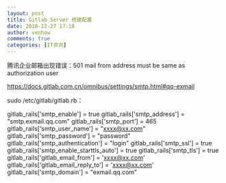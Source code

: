 ```yaml
---
layout: post
title: Gitlab Server 搭建配置
date: 2018-12-27 17:18
author: venhow
comments: true
categories: [IT资讯]
---
```

腾讯企业邮箱出现错误：501 mail from address must be same as authorization user

https://docs.gitlab.com.cn/omnibus/settings/smtp.html#qq-exmail

sudo /etc/gitlab/gitlab.rb：

gitlab_rails['smtp_enable'] = true
gitlab_rails['smtp_address'] = "smtp.exmail.qq.com"
gitlab_rails['smtp_port'] = 465
gitlab_rails['smtp_user_name'] = "xxxx@xx.com"
gitlab_rails['smtp_password'] = "password"
gitlab_rails['smtp_authentication'] = "login"
gitlab_rails['smtp_ssl'] = true
gitlab_rails['smtp_enable_starttls_auto'] = true
gitlab_rails['smtp_tls'] = true
gitlab_rails['gitlab_email_from'] = 'xxxx@xx.com'
gitlab_rails['gitlab_email_reply_to'] = 'xxxx@xx.com'
gitlab_rails['smtp_domain'] = "exmail.qq.com"
